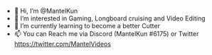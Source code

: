 - 👋 Hi, I’m @MantelKun
- 👀 I’m interested in Gaming, Longboard cruising and Video Editing
- 🌱 I’m currently learning to become a better Cutter
- 📫 You can Reach me via Discord (MantelKun #6175) or Twitter https://twitter.com/MantelVideos

<!---
MantelKun/MantelKun is a ✨ special ✨ repository because its `README.md` (this file) appears on your GitHub profile.
You can click the Preview link to take a look at your changes.
--->
